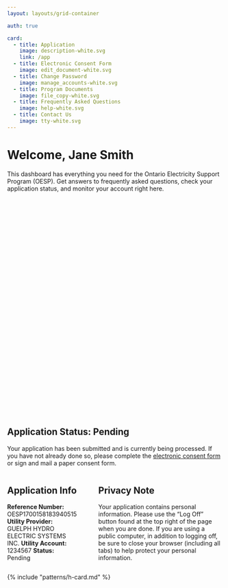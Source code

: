 ```yaml
---
layout: layouts/grid-container

auth: true

card:
  - title: Application
    image: description-white.svg
    link: /app
  - title: Electronic Consent Form
    image: edit_document-white.svg
  - title: Change Password
    image: manage_accounts-white.svg
  - title: Program Documents
    image: file_copy-white.svg
  - title: Frequently Asked Questions
    image: help-white.svg
  - title: Contact Us
    image: tty-white.svg
---
```

<style>
  img {
    width: 80px;
    height: 90px;
    object-fit: contain;
  }

  @media (min-width: 800px) {
  .content {
    display: flex;
    gap: 10%;
  }
  .content-left {
    width: 50%
  }
  .content-right {
    width: 100%
  }
  }
</style>

# Welcome, Jane Smith

This dashboard has everything you need for the Ontario Electricity Support Program (OESP). Get answers to frequently asked questions, check your application status, and monitor your account right here.

<div class="ontario-alert ontario-alert--informational">
    <div class="ontario-alert__header">
        <div class="ontario-alert__header-icon">
            <svg class="ontario-icon" alt="" aria-hidden="true" focusable="false" sol:category="primary" viewBox="0 0 24 24" preserveAspectRatio="xMidYMid meet"><use href="#ontario-icon-alert-information"></use></svg>
        </div>
        <h2 class="ontario-alert__header-title ontario-h4">Application Status: Pending</h2>
    </div>
    <div class="ontario-alert__body">
        <p>Your application has been submitted and is currently being processed. If you have not already done so, please complete the <a href="#">electronic consent form</a> or sign and mail a paper consent form.</p>
    </div>
</div>

<div class="content">
<div class="content-left" markdown="1">

## Application Info

**Reference Number:** OESP1700158183940515
**Utility Provider:** GUELPH HYDRO ELECTRIC SYSTEMS INC.
**Utility Account:** 1234567
**Status:** Pending
</div>

<div class="content-right" markdown="1">

## Privacy Note 
Your application contains personal information. Please use the “Log Off” button found at the top right of the page when you are done. If you are using a public computer, in addition to logging off, be sure to close your browser (including all tabs) to help protect your personal information.

</div>
</div>

{% include "patterns/h-card.md" %}
